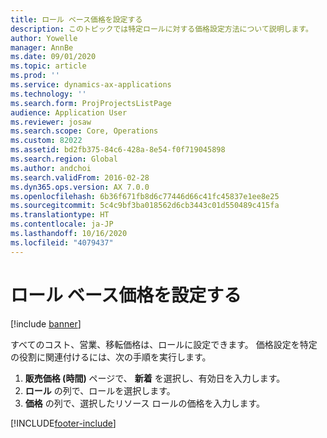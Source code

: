 ```yaml
---
title: ロール ベース価格を設定する
description: このトピックでは特定ロールに対する価格設定方法について説明します。
author: Yowelle
manager: AnnBe
ms.date: 09/01/2020
ms.topic: article
ms.prod: ''
ms.service: dynamics-ax-applications
ms.technology: ''
ms.search.form: ProjProjectsListPage
audience: Application User
ms.reviewer: josaw
ms.search.scope: Core, Operations
ms.custom: 82022
ms.assetid: bd2fb375-84c6-428a-8e54-f0f719045898
ms.search.region: Global
ms.author: andchoi
ms.search.validFrom: 2016-02-28
ms.dyn365.ops.version: AX 7.0.0
ms.openlocfilehash: 6b36f671fb8d6c77446d66c41fc45837e1ee8e25
ms.sourcegitcommit: 5c4c9bf3ba018562d6cb3443c01d550489c415fa
ms.translationtype: HT
ms.contentlocale: ja-JP
ms.lasthandoff: 10/16/2020
ms.locfileid: "4079437"
---
```

# <a name="set-up-role-based-pricing"></a>ロール ベース価格を設定する

[!include [banner](../includes/banner.md)]

すべてのコスト、営業、移転価格は、ロールに設定できます。 価格設定を特定の役割に関連付けるには、次の手順を実行します。

1. **販売価格 (時間)** ページで、 **新着** を選択し、有効日を入力します。
2. **ロール** の列で、ロールを選択します。
3. **価格** の列で、選択したリソース ロールの価格を入力します。


[!INCLUDE[footer-include](../includes/footer-banner.md)]